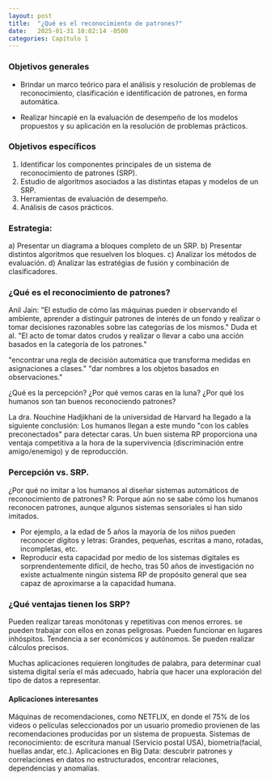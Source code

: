 ```yaml
---
layout: post
title:  "¿Qué es el reconocimiento de patrones?"
date:   2025-01-31 10:02:14 -0500
categories: Capítulo 1
---
```


### Objetivos generales
- Brindar un marco teórico para el análisis y resolución de problemas de reconocimiento, clasificación e identificación de patrones, en forma automática.

- Realizar hincapié en la evaluación de desempeño de los modelos propuestos y su aplicación en la resolución de problemas prácticos.

 ### Objetivos específicos

 1. Identificar los componentes principales de un sistema de reconocimiento de patrones (SRP).
 2. Estudio de algoritmos asociados a las distintas etapas y modelos de un SRP.
 3. Herramientas de evaluación de desempeño.
 4. Análisis de casos prácticos.

### Estrategia:

a) Presentar un diagrama a bloques completo de un SRP.
b) Presentar distintos algoritmos que resuelven los bloques.
c) Analizar los métodos de evaluación.
d) Analizar las estratégias de fusión y combinación de clasificadores.

### ¿Qué es el reconocimiento de patrones?

Anil Jain: "El estudio de cómo las máquinas pueden ir observando el ambiente, aprender a distinguir patrones de interés de un fondo y realizar o tomar decisiones razonables sobre las categorías de los mismos."
Duda et al. "El acto de tomar datos crudos y realizar o llevar a cabo una acción basados en la categoría de los patrones."

"encontrar una regla de decisión automática que transforma medidas en asignaciones a clases."
"dar nombres a los objetos basados en observaciones."

¿Qué es la percepción?
¿Por qué vemos caras en la luna?
¿Por qué los humanos son tan buenos reconociendo patrones?

La dra. Nouchine Hadjikhani de la universidad de Harvard ha llegado a la siguiente conclusión: Los humanos llegan a este mundo "con los cables preconectados" para detectar caras. Un buen sistema RP proporciona una ventaja competitiva a la hora de la supervivencia (discriminación entre amigo/enemigo) y de reproducción.

### Percepción vs. SRP.
¿Por qué no imitar a los humanos al diseñar sistemas automáticos de reconocimiento de patrones?
R: Porque aún no se sabe cómo los humanos reconocen patrones, aunque algunos sistemas sensoriales si han sido imitados.

- Por ejemplo, a la edad de 5 años la mayoría de los niños pueden reconocer dígitos y letras: Grandes, pequeñas, escritas a mano, rotadas, incompletas, etc.
- Reproducir esta capacidad por medio de los sistemas digitales es sorprendentemente difícil, de hecho, tras 50 años de investigación no existe actualmente ningún sistema RP de propósito general que sea capaz de aproximarse a la capacidad humana.

### ¿Qué ventajas tienen los SRP?

Pueden realizar tareas monótonas y repetitivas con menos errores.
se pueden trabajar con ellos en zonas peligrosas.
Pueden funcionar en lugares inhóspitos.
Tendencia a ser económicos y autónomos.
Se pueden realizar cálculos precisos.

Muchas aplicaciones requieren longitudes de palabra, para determinar cual sistema digital sería el más adecuado, habría que hacer una exploración del tipo de datos a representar.

#### Aplicaciones interesantes

Máquinas de recomendaciones, como NETFLIX, en donde el 75% de los videos o películas seleccionados por un usuario promedio provienen de las recomendaciones producidas por un sistema de propuesta.
Sistemas de reconocimiento: de escritura manual (Servicio postal USA), biometría(facial, huellas andar, etc.).
Aplicaciones en Big Data: descubrir patrones y correlaciones en datos no estructurados, encontrar relaciones, dependencias y anomalías.

